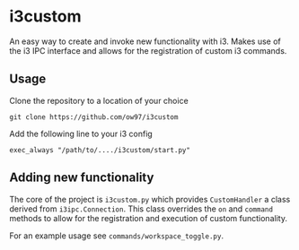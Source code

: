 # i3custom

An easy way to create and invoke new functionality with i3. Makes use of the i3 
IPC interface and allows for the registration of custom i3 commands.

## Usage

Clone the repository to a location of your choice

    git clone https://github.com/ow97/i3custom

Add the following line to your i3 config

    exec_always "/path/to/..../i3custom/start.py"

## Adding new functionality

The core of the project is `i3custom.py` which provides `CustomHandler` a class 
derived from `i3ipc.Connection`. This class overrides the `on` and `command` 
methods to allow for the registration and execution of custom functionality.

For an example usage see `commands/workspace_toggle.py`.
